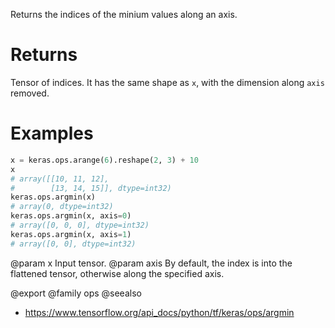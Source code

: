Returns the indices of the minium values along an axis.

# Returns
Tensor of indices. It has the same shape as `x`, with the dimension
along `axis` removed.

# Examples
```python
x = keras.ops.arange(6).reshape(2, 3) + 10
x
# array([[10, 11, 12],
#        [13, 14, 15]], dtype=int32)
keras.ops.argmin(x)
# array(0, dtype=int32)
keras.ops.argmin(x, axis=0)
# array([0, 0, 0], dtype=int32)
keras.ops.argmin(x, axis=1)
# array([0, 0], dtype=int32)
```

@param x Input tensor.
@param axis By default, the index is into the flattened tensor, otherwise
    along the specified axis.

@export
@family ops
@seealso
+ <https://www.tensorflow.org/api_docs/python/tf/keras/ops/argmin>
